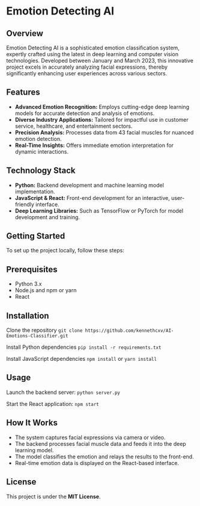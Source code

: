 # Emotion Detecting AI
## Overview

Emotion Detecting AI is a sophisticated emotion classification system, expertly crafted using the latest in deep learning and computer vision technologies. Developed between January and March 2023, this innovative project excels in accurately analyzing facial expressions, thereby significantly enhancing user experiences across various sectors.

## Features
- **Advanced Emotion Recognition:** Employs cutting-edge deep learning models for accurate detection and analysis of emotions.
- **Diverse Industry Applications:** Tailored for impactful use in customer service, healthcare, and entertainment sectors.
- **Precision Analysis:** Processes data from 43 facial muscles for nuanced emotion detection.
- **Real-Time Insights:** Offers immediate emotion interpretation for dynamic interactions.

## Technology Stack
- **Python:** Backend development and machine learning model implementation.
- **JavaScript & React:** Front-end development for an interactive, user-friendly interface.
- **Deep Learning Libraries:** Such as TensorFlow or PyTorch for model development and training.

## Getting Started
To set up the project locally, follow these steps:

## Prerequisites
- Python 3.x
- Node.js and npm or yarn
- React

## Installation
Clone the repository
  ```git clone https://github.com/kennethcxv/AI-Emotions-Classifier.git```
  
Install Python dependencies
  ```pip install -r requirements.txt```

Install JavaScript dependencies
  ```npm install``` or ```yarn install```

## Usage
Launch the backend server:
  ```python server.py```

Start the React application:
  ```npm start```
  
## How It Works
- The system captures facial expressions via camera or video.
- The backend processes facial muscle data and feeds it into the deep learning model.
- The model classifies the emotion and relays the results to the front-end.
- Real-time emotion data is displayed on the React-based interface.

## License
This project is under the **MIT License**.

